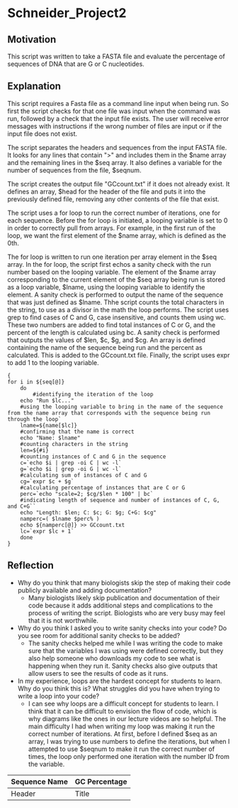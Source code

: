 # Schneider_Project2

## Motivation
This script was written to take a FASTA file and evaluate the percentage of sequences of DNA that are G or C nucleotides.

## Explanation
This script requires a Fasta file as a command line input when being run. So first the script checks for that one file was input when the command was run, followed by a check that the input file exists. The user will receive error messages with instructions if the wrong number of files are input or if the input file does not exist. 

The script separates the headers and sequences from the input FASTA file. It looks for any lines that contain ">" and includes them in the $name array and the remaining lines in the $seq array. It also defines a variable for the number of sequences from the file, $seqnum.

The script creates the output file "GCcount.txt" if it does not already exist. It defines an array, $head for the header of the file and puts it into the previously defined file, removing any other contents of the file that exist.

The script uses a for loop to run the correct number of iterations, one for each sequence. Before the for loop is initiated, a looping variable is set to 0 in order to correctly pull from arrays. For example, in the first run of the loop, we want the first element of the $name array, which is defined as the 0th.

The for loop is written to run one iteration per array element in the $seq array. In the for loop, the script first echos a sanity check with the run number based on the looping variable. The element of the $name array corresponding to the current element of the $seq array being run is stored as a loop variable, $lname, using the looping variable to identify the element. A sanity check is performed to output the name of the sequence that was just defined as $lname. Thhe script counts the total characters in the string, to use as a divisor in the math the loop performs. The script uses grep to find cases of C and G, case insensitive, and counts them using wc. These two numbers are added to find total instances of C or G, and the percent of the length is calculated using bc. A sanity check is performed that outputs the values of $len, $c, $g, and $cg. An array is defined containing the name of the sequence being run and the percent as calculated. This is added to the GCcount.txt file. Finally, the script uses expr to add 1 to the looping variable.

```
{
for i in ${seq[@]}
    do
    	#identifying the iteration of the loop
	echo "Run $lc..."
	#using the looping variable to bring in the name of the sequence from the name array that corresponds with the sequence being run through the loop`
	lname=${name[$lc]}
	#confirming that the name is correct
	echo "Name: $lname"
	#counting characters in the string
	len=${#i}
	#counting instances of C and G in the sequence
	c=`echo $i | grep -oi C | wc -l`
	g=`echo $i | grep -oi G | wc -l`
	#calculating sum of instances of C and G
	cg=`expr $c + $g`
	#calculating percentage of instances that are C or G
	perc=`echo "scale=2; $cg/$len * 100" | bc`
	#indicating length of sequence and number of instances of C, G, and C+G``
	echo "Length: $len; C: $c; G: $g; C+G: $cg"
	namperc=( $lname $perc% )
	echo ${namperc[@]} >> GCcount.txt
	lc=`expr $lc + 1`
    done
}
```

## Reflection
- Why do you think that many biologists skip the step of making their code publicly available and adding documentation?
	- Many biologists likely skip publication and documentation of their code because it adds additional steps and complications to the process of writing the script. Biologists who are very busy may feel that it is not worthwhile.
- Why do you think I asked you to write sanity checks into your code? Do you see room for additional sanity checks to be added?
	- The sanity checks helped me while I was writing the code to make sure that the variables I was using were defined correctly, but they also help someone who downloads my code to see what is happening when they run it. Sanity checks also give outputs that allow users to see the results of code as it runs.
- In my experience, loops are the hardest concept for students to learn. Why do you think this is? What struggles did you have when trying to write a loop into your code?
	- I can see why loops are a difficult concept for students to learn. I think that it can be difficult to envision the flow of code, which is why diagrams like the ones in our lecture videos are so helpful. The main difficulty I had when writing my loop was making it run the correct number of iterations. At first, before I defined $seq as an array, I was trying to use numbers to define the iterations, but when I attempted to use $seqnum to make it run the correct number of times, the loop only performed one iteration with the number ID from the variable.

| Sequence Name | GC Percentage |
| ----------- | ----------- |
| Header | Title |
